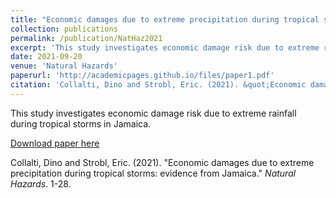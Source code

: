 ```yaml
---
title: "Economic damages due to extreme precipitation during tropical storms: evidence from Jamaica"
collection: publications
permalink: /publication/NatHaz2021
excerpt: 'This study investigates economic damage risk due to extreme rainfall during tropical storms in Jamaica.'
date: 2021-09-20
venue: 'Natural Hazards'
paperurl: 'http://academicpages.github.io/files/paper1.pdf'
citation: 'Collalti, Dino and Strobl, Eric. (2021). &quot;Economic damages due to extreme precipitation during tropical storms: evidence from Jamaica.&quot; <i>Natural Hazards</i>. 1-28.'
---
```

This study investigates economic damage risk due to extreme rainfall during tropical storms in Jamaica.

[Download paper here](https://doi.org/10.1007/s11069-021-05025-9)

Collalti, Dino and Strobl, Eric. (2021). "Economic damages due to extreme precipitation during tropical storms: evidence from Jamaica." <i>Natural Hazards</i>. 1-28.
